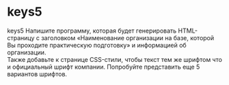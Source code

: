 # keys5
keys5
Напишите программу, которая будет генерировать HTML-страницу с заголовком «Наименование организации на базе, которой Вы проходите практическую подготовку» и информацией об организации.  
Также добавьте к странице CSS-стили, чтобы текст тем же шрифтом что и официальный шрифт компании. Попробуйте представить еще 5 вариантов шрифтов.
